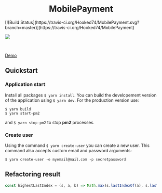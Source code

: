 <h1 align="center"><strong>MobilePayment</strong></h1>
[![Build Status](https://travis-ci.org/Hooked74/MobilePayment.svg?branch=master)](https://travis-ci.org/Hooked74/MobilePayment)
<br />


![](https://i.imgur.com/XqMhdg8.png)

<br />

[Demo](https://mysterious-peak-44366.herokuapp.com/)

## Quickstart

### Application start

Install all packages `$ yarn install`. You can build the developement version of the application using `$ yarn dev`. For the production version use:
```
$ yarn build
$ yarn start-pm2
```
and `$ yarn stop-pm2` to stop **pm2** processes.

### Create user

Using the command `$ yarn create-user` you can create a new user. This command also accepts custom email and password arguments:

```
$ yarn create-user -e myemail@mail.com -p secretpassword
```

## Refactoring result

```js
const highestLastIndex = (s, a, b) => Math.max(s.lastIndexOf(a), s.lastIndexOf(b));
```
